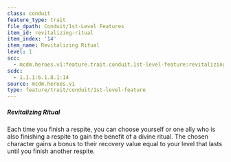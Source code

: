 ```yaml
---
class: conduit
feature_type: trait
file_dpath: Conduit/1st-Level Features
item_id: revitalizing-ritual
item_index: '14'
item_name: Revitalizing Ritual
level: 1
scc:
  - mcdm.heroes.v1:feature.trait.conduit.1st-level-feature:revitalizing-ritual
scdc:
  - 1.1.1:6.1.8.1:14
source: mcdm.heroes.v1
type: feature/trait/conduit/1st-level-feature
---
```


##### Revitalizing Ritual

Each time you finish a respite, you can choose yourself or one ally who is also finishing a respite to gain the benefit of a divine ritual. The chosen character gains a bonus to their recovery value equal to your level that lasts until you finish another respite.
